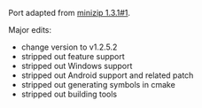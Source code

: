 Port adapted from [minizip 1.3.1#1](https://github.com/microsoft/vcpkg/tree/6db51d86a9c2796581d74c9a7eb46e52ee8cb7eb/ports/minizip).

Major edits:

-   change version to v1.2.5.2
-   stripped out feature support
-   stripped out Windows support
-   stripped out Android support and related patch
-   stripped out generating symbols in cmake
-   stripped out building tools
